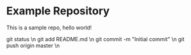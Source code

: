 # Example Repository
This is a sample repo, hello world!

git status \n
git add README.md \n
git commit -m "Initial commit" \n
git push origin master \n